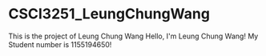 # CSCI3251_LeungChungWang
This is the project of Leung Chung Wang
Hello, I'm Leung Chung Wang!
My Student number is 1155194650!
